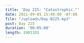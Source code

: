 ```yaml
---
title: 'Day 225: "Catastrophic."'
date: 2021-09-01 15:49:00 -07:00
file: "/uploads/Day-B225.mp3"
post: Day 225
duration: '00:05:00'
length: 3903183
---
```


